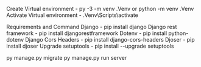 Create Virtual environment - py -3 -m venv .Venv or python -m venv .Venv
Activate Virtual environment - .Venv\Scripts\activate

Requirements and Command
Django - pip install django
Django rest framework - pip install djangorestframework
Dotenv - pip install python-dotenv
Django Cors Headers - pip install django-cors-headers
Djoser - pip install djoser
Upgrade setuptools - pip install --upgrade setuptools

py manage.py migrate
py manage.py run server
